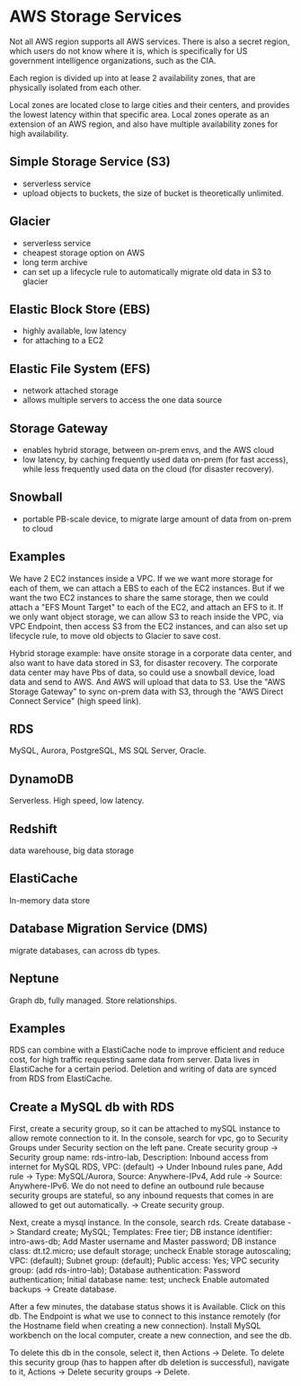 # AWS Storage Services
Not all AWS region supports all AWS services. There is also a secret region, which users do not know where it is, which is specifically for US government intelligence organizations, such as the CIA. 

Each region is divided up into at lease 2 availability zones, that are physically isolated from each other. 

Local zones are located close to large cities and their centers, and provides the lowest latency within that specific area. Local zones operate as an extension of an AWS region, and also have multiple availability zones for high availability. 

## Simple Storage Service (S3)
- serverless service
- upload objects to buckets, the size of bucket is theoretically unlimited. 

## Glacier
- serverless service
- cheapest storage option on AWS
- long term archive
- can set up a lifecycle rule to automatically migrate old data in S3 to glacier

## Elastic Block Store (EBS)
- highly available, low latency 
- for attaching to a EC2

## Elastic File System (EFS)
- network attached storage
- allows multiple servers to access the one data source

## Storage Gateway
- enables hybrid storage, between on-prem envs, and the AWS cloud
- low latency, by caching frequently used data on-prem (for fast access), while less frequently used data on the cloud (for disaster recovery). 

## Snowball
- portable PB-scale device, to migrate large amount of data from on-prem to cloud

## Examples
We have 2 EC2 instances inside a VPC. If we we want more storage for each of them, we can attach a EBS to each of the EC2 instances. But if we want the two EC2 instances to share the same storage, then we could attach a "EFS Mount Target" to each of the EC2, and attach an EFS to it. If we only want object storage, we can allow S3 to reach inside the VPC, via VPC Endpoint, then access S3 from the EC2 instances, and can also set up lifecycle rule, to move old objects to Glacier to save cost. 

Hybrid storage example: have onsite storage in a corporate data center, and also want to have data stored in S3, for disaster recovery. The corporate data center may have Pbs of data, so could use a snowball device, load data and send to AWS. And AWS will upload that data to S3. Use the "AWS Storage Gateway" to sync on-prem data with S3, through the "AWS Direct Connect Service" (high speed link). 

## RDS
MySQL, Aurora, PostgreSQL, MS SQL Server, Oracle. 

## DynamoDB
Serverless. High speed, low latency. 

## Redshift
data warehouse, big data storage

## ElastiCache
In-memory data store

## Database Migration Service (DMS)
migrate databases, can across db types. 

## Neptune
Graph db, fully managed. Store relationships. 

## Examples
RDS can combine with a ElastiCache node to improve efficient and reduce cost, for high traffic requesting same data from server. Data lives in ElastiCache for a certain period. Deletion and writing of data are synced from RDS from ElastiCache. 

## Create a MySQL db with RDS
First, create a security group, so it can be attached to mySQL instance to allow remote connection to it. In the console, search for vpc, go to Security Groups under Security section on the left pane. Create security group -> Security group name: rds-intro-lab, Description: Inbound access from internet for MySQL RDS, VPC: (default) -> Under Inbound rules pane, Add rule -> Type: MySQL/Aurora, Source: Anywhere-IPv4, Add rule -> Source: Anywhere-IPv6. We do not need to define an outbound rule because security groups are stateful, so any inbound requests that comes in are allowed to get out automatically. -> Create security group. 

Next, create a mysql instance. In the console, search rds. Create database -> Standard create; MySQL; Templates: Free tier; DB instance identifier: intro-aws-db; Add Master username and Master password; DB instance class: dt.t2.micro; use default storage; uncheck Enable storage autoscaling; VPC: (default); Subnet group: (default); Public access: Yes; VPC security group: (add rds-intro-lab); Database authentication: Password authentication; Initial database name: test; uncheck Enable automated backups -> Create database. 

After a few minutes, the database status shows it is Available. Click on this db. The Endpoint is what we use to connect to this instance remotely (for the Hostname field when creating a new connection). Install MySQL workbench on the local computer, create a new connection, and see the db.  

To delete this db in the console, select it, then Actions -> Delete. To delete this security group (has to happen after db deletion is successful), navigate to it, Actions -> Delete security groups -> Delete. 
